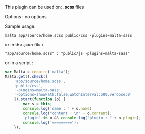 This plugin can be used on: **.scss** files

Options : no options  

Sample usage:  
```
malta app/source/home.scss public/css -plugins=malta-sass
```
or in the .json file :
```
"app/source/home.scss" : "public/js -plugins=malta-sass"
```
or in a script : 
``` js
var Malta = require('malta');
Malta.get().check([
    'app/source/home.scss',
    'public/css',
    '-plugins=malta-sass',
    '-options=showPath:false,watchInterval:500,verbose:0'
    ]).start(function (o) {
        var s = this;
        console.log('name : ' + o.name)
        console.log("content : \n" + o.content);
        'plugin' in o && console.log("plugin : " + o.plugin);
        console.log('=========');
    });
```